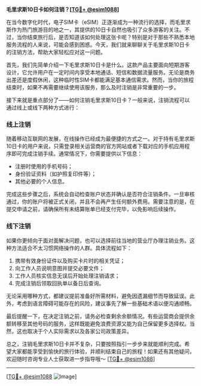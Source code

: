 **毛里求斯10日卡如何注销？[[TG💪+ @esim1088](https://t.me/s/esim1088)]**

在当今数字化时代，电子SIM卡（eSIM）正逐渐成为一种流行的选择，而毛里求斯作为热门旅游目的地之一，其提供的10日卡自然也吸引了众多游客的关注。不过，当你结束旅行后，是否知道该如何处理这张卡呢？特别是对于那些不熟悉本地服务流程的人来说，可能会感到困惑。今天，我们就来聊聊关于毛里求斯10日卡的注销方法，帮助大家轻松应对这一问题。

首先，我们先简单介绍一下毛里求斯10日卡是什么。这款产品主要面向短期游客设计，它允许用户在一定时间内享受本地通话、短信和数据流量服务。无论是商务出差还是度假休闲，这种临时性SIM卡都能满足基本通信需求。然而，当你的旅程结束时，如果不再需要继续使用该服务，那么及时注销是非常重要的一步。

接下来就是重点部分了——如何注销毛里求斯10日卡？一般来说，注销流程可以通过线上或线下两种方式进行：

### 线上注销

随着移动互联网的发展，在线操作已经成为最便捷的方式之一。对于持有毛里求斯10日卡的用户来说，只需登录相关运营商的官方网站或者下载对应的手机应用程序即可完成注销手续。通常情况下，你需要提供以下信息：
- 注册时使用的手机号码；
- 身份验证资料（如护照复印件等）；
- 其他必要的个人信息。

完成这些步骤之后，系统会自动检查账户状态并确认是否符合注销条件。一旦审核通过，你的账户将被正式关闭，并且不会再产生任何额外费用。需要注意的是，在提交申请之前，请确保所有未结算账单已经支付完毕，以免影响后续操作。

### 线下注销

如果你更倾向于面对面解决问题，也可以选择前往当地的营业厅办理注销业务。这种方法适合不太习惯网络操作的人群。具体流程如下：
1. 携带有效身份证件以及购买卡片时的相关凭证；
2. 向工作人员说明意图并提交必要文件；
3. 工作人员核实信息无误后开始处理注销请求；
4. 完成注销后领取回执单以备日后查询。

无论采用哪种方式，都建议提前准备好所需材料，避免因遗漏细节而导致延误。此外，考虑到语言障碍可能存在的风险，建议事先了解一些基础术语以便沟通顺畅。

最后提醒一下，在决定注销之前，请务必检查剩余余额情况。有些运营商会提供余额转移至其他号码的服务，这样既能避免浪费资源又能为自己保留更多选择权。当然，这也取决于个人实际需求以及各家公司政策差异。

总之，注销毛里求斯10日卡并不复杂，只要按照指引一步步来就能顺利完成。希望大家都能享受到愉快的旅行体验，并顺利结束自己的旅程！如果还有其他疑问，欢迎随时咨询专业人士获取进一步指导哦～ [[TG💪+ @esim1088](https://t.me/s/esim1088)]

---

[[TG💪+ @esim1088](https://t.me/s/esim1088) ![Image](https://i.postimg.cc/4NQfJmqS/Snipaste-2025-05-13-00-14-12.png)]